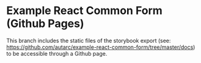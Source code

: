 # Example React Common Form (Github Pages)

This branch includes the static files of the storybook export (see:
https://github.com/autarc/example-react-common-form/tree/master/docs) to be accessible through a
Github page.

